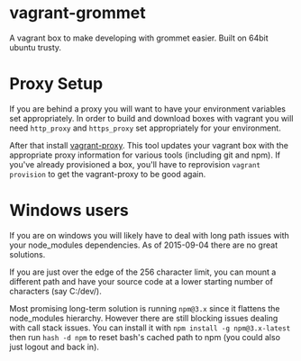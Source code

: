 # vagrant-grommet
A vagrant box to make developing with grommet easier. Built on 64bit ubuntu trusty.


# Proxy Setup
If you are behind a proxy you will want to have your environment variables set appropriately.
In order to build and download boxes with vagrant you will need `http_proxy` and `https_proxy` set appropriately for your environment.

After that install [vagrant-proxy](http://tmatilai.github.io/vagrant-proxyconf/). This tool updates your vagrant box with the appropriate proxy information for various tools (including git and npm). If you've already provisioned a box, you'll have to reprovision `vagrant provision` to get the vagrant-proxy to be good again.

# Windows users
If you are on windows you will likely have to deal with long path issues with your node_modules dependencies. 
As of 2015-09-04 there are no great solutions. 

If you are just over the edge of the 256 character limit, you can mount a different path and have your source code at a lower starting number of characters (say C:/dev/).

Most promising long-term solution is running `npm@3.x` since it flattens the node_modules hierarchy. However there are still blocking issues dealing with call stack issues. 
You can install it with `npm install -g npm@3.x-latest` then run `hash -d npm` to reset bash's cached path to npm (you could also just logout and back in).

